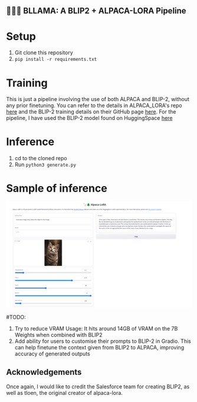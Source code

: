 ## 🦙🌲🤏 BLLAMA: A BLIP2 + ALPACA-LORA Pipeline

# Setup
1. Git clone this repository
2. ```pip install -r requirements.txt```

# Training
 This is just a pipeline involving the use of both ALPACA and BLIP-2, without any prior finetuning. You can refer to the details in ALPACA_LORA's repo [here](https://github.com/tloen/alpaca-lora) and the BLIP-2 training details on their GitHub page [here](https://github.com/salesforce/LAVIS/tree/main/projects/blip2). For the pipeline, I have used the BLIP-2 model found on HuggingSpace [here](https://huggingface.co/spaces/Salesforce/BLIP2)

# Inference
1. cd to the cloned repo
2. Run ```python3 generate.py```

# Sample of inference
![My Image](Results.png)


#TODO:
1. Try to reduce VRAM Usage: It hits around 14GB of VRAM on the 7B Weights when combined with BLIP2
2. Add ability for users to customise their prompts to BLIP-2 in Gradio. This can help finetune the context given from BLIP2 to ALPACA, improving accuracy of generated outputs


## Acknowledgements
Once again, I would like to credit the Salesforce team for creating BLIP2, as well as tloen, the original creator of alpaca-lora.
